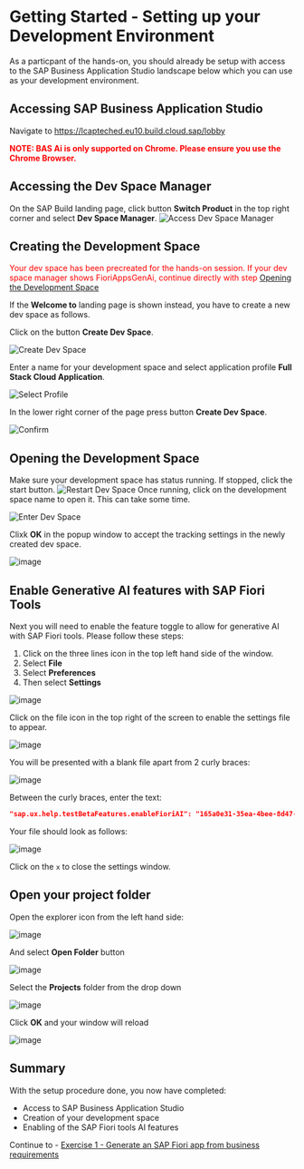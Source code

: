 # Getting Started - Setting up your Development Environment

As a particpant of the hands-on, you should already be setup with access to the SAP Business Application Studio landscape below which you can use as your development environment.

## Accessing SAP Business Application Studio

Navigate to https://lcapteched.eu10.build.cloud.sap/lobby

<span style="color:red">**NOTE:  BAS Ai is only supported on Chrome.  Please ensure you use the Chrome Browser.** </span>


## Accessing the Dev Space Manager

On the SAP Build landing page, click button **Switch Product** in the top right corner and select **Dev Space Manager**.
![Access Dev Space Manager](ex0img0.png)
## Creating the Development Space

<span style="color:red">Your dev space has been precreated for the hands-on session.
If your dev space manager shows FioriAppsGenAi, continue directly with step </span> [Opening the Development Space](#opening-the-development-space)

If the **Welcome to** landing page is shown instead, you have to create a new dev space as follows.


Click on the button **Create Dev Space**.

![Create Dev Space](ex0img1.png)

Enter a name for your development space and select application profile **Full Stack Cloud Application**.

![Select Profile](ex0img2.png)

In the lower right corner of the page press button **Create Dev Space**.

![Confirm](ex0img3.png)

## Opening the Development Space

Make sure your development space has status running. If stopped, click the start button. 
![Restart Dev Space](ex0img4a.png)
Once running, click on the development space name to open it.  This can take some time.

![Enter Dev Space](ex0img4.png)

Clixk **OK** in the popup window to accept the tracking settings in the newly created dev space.

![image](ex0img5.png)


## Enable Generative AI features with SAP Fiori Tools

Next you will need to enable the feature toggle to allow for generative AI with SAP Fiori tools.  Please follow these steps:

1. Click on the three lines icon in the top left hand side of the window.
2. Select **File**
3. Select **Preferences**
4. Then select **Settings**

![image](ex0img6.png)


Click on the file icon in the top right of the screen to enable the settings file to appear.

![image](ex0img7.png)

You will be presented with a blank file apart from 2 curly braces:

![image](ex0img8.png)

Between the curly braces, enter the text:

```JSON
"sap.ux.help.testBetaFeatures.enableFioriAI": "165a0e31-35ea-4bee-8d47-b8593435a82d"
```

Your file should look as follows:

![image](ex0img9.png)

Click on the `x` to close the settings window.

## Open your project folder

Open the explorer icon from the left hand side:

![image](ex0img10.png)

And select **Open Folder** button

![image](ex0img11.png)

Select the **Projects** folder from the drop down

![image](ex0img12.png)

Click **OK** and your window will reload

![image](ex0img13.png)

## Summary

With the setup procedure done, you now have completed:

- Access to SAP Business Application Studio
- Creation of your development space
- Enabling of the SAP Fiori tools AI features

Continue to - [Exercise 1 - Generate an SAP Fiori app from business requirements](../ex1/README.md)